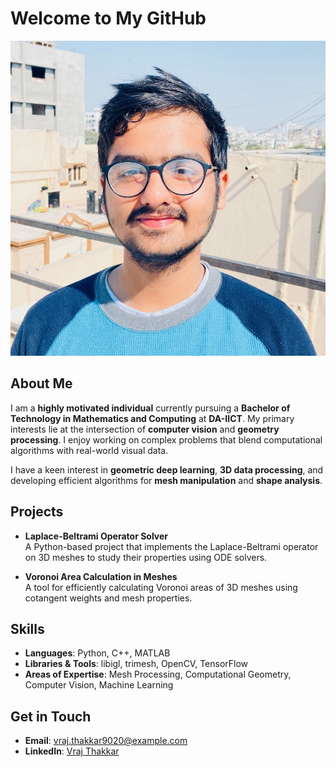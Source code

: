 
# Welcome to My GitHub

![Profile Image](https://github.com/vrajthakkar90/vrajthakkar90.github.io/blob/main/My%20photo.jpeg)

## About Me

I am a **highly motivated individual** currently pursuing a **Bachelor of Technology in Mathematics and Computing** at **DA-IICT**. My primary interests lie at the intersection of **computer vision** and **geometry processing**. I enjoy working on complex problems that blend computational algorithms with real-world visual data.

I have a keen interest in **geometric deep learning**, **3D data processing**, and developing efficient algorithms for **mesh manipulation** and **shape analysis**.

## Projects

- **Laplace-Beltrami Operator Solver**  
  A Python-based project that implements the Laplace-Beltrami operator on 3D meshes to study their properties using ODE solvers.
  
- **Voronoi Area Calculation in Meshes**  
  A tool for efficiently calculating Voronoi areas of 3D meshes using cotangent weights and mesh properties.

## Skills

- **Languages**: Python, C++, MATLAB
- **Libraries & Tools**: libigl, trimesh, OpenCV, TensorFlow
- **Areas of Expertise**: Mesh Processing, Computational Geometry, Computer Vision, Machine Learning

## Get in Touch

- **Email**: vraj.thakkar9020@example.com
- **LinkedIn**: [Vraj Thakkar]([https://www.linkedin.com](https://www.linkedin.com/in/vraj-thakkar-784026286/))
